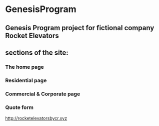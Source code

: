 # GenesisProgram
## Genesis Program project for fictional company Rocket Elevators
## sections of the site:
### The home page
### Residential page
### Commercial & Corporate page
### Quote form

http://rocketelevatorsbycr.xyz
